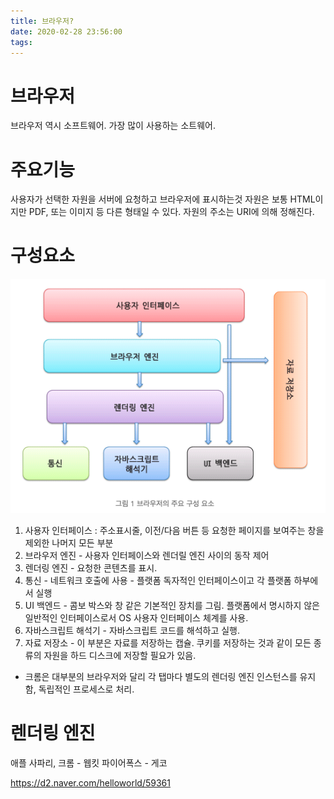 ```yaml
---
title: 브라우저?
date: 2020-02-28 23:56:00
tags:
---
```



# 브라우저
브라우저 역시 소프트웨어. 
가장 많이 사용하는 소트웨어.

# 주요기능
사용자가 선택한 자원을 서버에 요청하고 브라우저에 표시하는것
자원은 보통 HTML이지만 PDF, 또는 이미지 등 다른 형태일 수 있다.
자원의 주소는 URI에 의해 정해진다.

# 구성요소

![](../../image/2020-02-29-00-13-25.png)

1. 사용자 인터페이스 : 주소표시줄, 이전/다음 버튼 등 요청한 페이지를 보여주는 창을 제외한 나머지 모든 부분
2. 브라우저 엔진 - 사용자 인터페이스와 렌더릴 엔진 사이의 동작 제어
3. 렌더링 엔진 - 요청한 콘텐츠를 표시.
4. 통신 - 네트워크 호출에 사용 - 플랫폼 독자적인 인터페이스이고 각 플랫폼 하부에서 실행
5. UI 백엔드 - 콤보 박스와 창 같은 기본적인 장치를 그림. 플랫폼에서 명시하지 않은 일반적인 인터페이스로서 OS 사용자 인터페이스 체계를 사용.
6. 자바스크립트 해석기 - 자바스크립트 코드를 해석하고 실행.
7. 자료 저장소 - 이 부분은 자료를 저장하는 캡슐. 쿠키를 저장하는 것과 같이 모든 종류의 자원을 하드 디스크에 저장할 필요가 있음.
 * 크롬은 대부분의 브라우저와 달리 각 탭마다 별도의 렌더링 엔진 인스턴스를 유지함, 독립적인 프로세스로 처리.

 # 렌더링 엔진
 애플 사파리, 크롬 - 웹킷
 파이어폭스 - 게코

 https://d2.naver.com/helloworld/59361